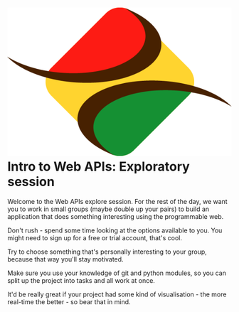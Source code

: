 # ![Intro to Web APIs: Exploratory session](/assets/img/logo-small.png) Intro to Web APIs: Exploratory session

Welcome to the Web APIs explore session. For the rest of the day, we want you to work in small groups 
(maybe double up your pairs) to build an application that does something interesting using the programmable
web.

Don't rush - spend some time looking at the options available to you. You might need to sign up for a
free or trial account, that's cool.

Try to choose something that's personally interesting to your group, because that way you'll stay motivated.

Make sure you use your knowledge of git and python modules, so you can split up the project into tasks and all
work at once.

It'd be really great if your project had some kind of visualisation - the more real-time the better - so bear
that in mind. 